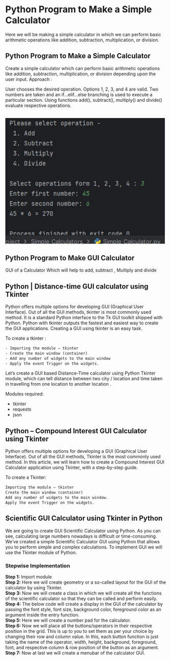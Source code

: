 # Python Program to Make a Simple Calculator

Here we will be making a simple calculator in which we can perform basic arithmetic operations like addition, subtraction, multiplication, or division.

## Python Program to Make a Simple Calculator

Create a simple calculator which can perform basic arithmetic operations like addition, subtraction, multiplication, or division depending upon the user input. Approach :

User chooses the desired operation. Options 1, 2, 3, and 4 are valid. Two numbers are taken and an if…elif…else branching is used to execute a particular section.
Using functions add(), subtract(), multiply() and divide() evaluate respective operations.

<!--- Image -->
<br>
<img alt="screenshot of calculator" width="500" src="img/screen04.png">
<br>

## Python Program to Make GUI Calculator

GUI of a Calculator Which will help to add, subtract , Multiply and divide

## Python | Distance-time GUI calculator using Tkinter

Python offers multiple options for developing GUI (Graphical User Interface). Out of all the GUI methods, tkinter is most commonly used method. It is a standard Python interface to the Tk GUI toolkit shipped with Python. Python with tkinter outputs the fastest and easiest way to create the GUI applications. Creating a GUI using tkinter is an easy task.

To create a tkinter :

    - Importing the module – tkinter
    - Create the main window (container)
    - Add any number of widgets to the main window
    - Apply the event Trigger on the widgets.

Let’s create a GUI based Distance-Time calculator using Python Tkinter module, which can tell distance between two city / location and time taken in travelling from one location to another location .

Modules required:
- tkinter
- requests
- json

## Python – Compound Interest GUI Calculator using Tkinter

Python offers multiple options for developing a GUI (Graphical User Interface). Out of all the GUI methods, Tkinter is the most commonly used method. In this article, we will learn how to create a Compound Interest GUI Calculator application using Tkinter, with a step-by-step guide.
 

To create a Tkinter: 

    Importing the module – tkinter
    Create the main window (container)
    Add any number of widgets to the main window.
    Apply the event Trigger on the widgets.

## Scientific GUI Calculator using Tkinter in Python

We are going to create GUI Scientific Calculator using Python. As you can see, calculating large numbers nowadays is difficult or time-consuming. We’ve created a simple Scientific Calculator GUI using Python that allows you to perform simple and complex calculations. To implement GUI we will use the Tkinter module of Python.

### Stepwise Implementation

**Step 1:** Import module <br>
**Step 2:** Here we will create geometry or a so-called layout for the GUI of the calculator by using Tkinter.
<br>**Step 3:** Now we will create a class in which we will create all the functions of the scientific calculator so that they can be called and perform easily.
<br>**Step 4:** The below code will create a display in the GUI of the calculator by passing the font style, font size, background color, foreground color as an argument inside the entry function. 
<br>**Step 5:** Here we will create a number pad for the calculator. 
<br>**Step 6:** Now we will place all the buttons/operators in their respective position in the grid. This is up to you to set them as per your choice by changing their row and column value. In this, each button function is just taking the name of the operator, width, height, background, foreground, font, and respective column & row position of the button as an argument. 
<br>**Step 7:** Now at last we will create a menubar of the calculator GUI. 
<br>
